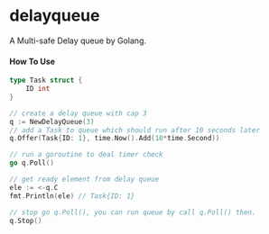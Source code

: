 # delayqueue
A Multi-safe Delay queue by Golang.

#### How To Use

```go
type Task struct {
	ID int
}

// create a delay queue with cap 3
q := NewDelayQueue(3)
// add a Task to queue which should run after 10 seconds later
q.Offer(Task{ID: 1}, time.Now().Add(10*time.Second))

// run a goroutine to deal timer check
go q.Poll()

// get ready element from delay queue
ele := <-q.C
fmt.Println(ele) // Task{ID: 1}

// stop go q.Poll(), you can run queue by call q.Poll() then.
q.Stop()

```

